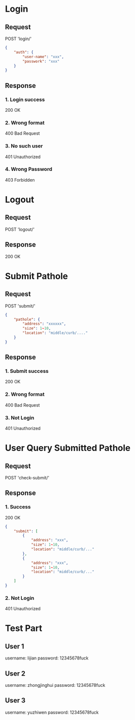 # Login

## Request

POST 'login/'

```json
{
    "auth": {
        "user-name": "xxx",
        "passwork": "xxx"
    }
}
```

## Response

### 1. Login success

200 OK

### 2. Wrong format

400 Bad Request

### 3. No such user

401 Unauthorized

### 4. Wrong Password

403 Forbidden

# Logout

## Request

POST 'logout/'

## Response

200 OK

# Submit Pathole

## Request

POST 'submit/'

```json
{
    "pathole": {
        "address": "xxxxxx",
        "size": 1~10,
        "location": "middle/curb/...."
    }
}
```

## Response

### 1. Submit success

200 OK

### 2. Wrong format

400 Bad Request

### 3. Not Login

401 Unauthorized

# User Query Submitted Pathole

## Request

POST 'check-submit/'

## Response

### 1. Success

200 OK

```json
{
    "submit": [
        {
            "address": "xxx",
            "size": 1~10,
            "location": "middle/curb/..."
        },
        {
            "address": "xxx",
            "size": 1~10,
            "location": "middle/curb/..."
        }
    ]
}
```

### 2. Not Login

401 Unauthorized

# Test Part

## User 1

username: lijian
password: 12345678fuck

## User 2

username: zhongjinghui
password: 12345678fuck

## User 3

username: yuzhiwen
password: 12345678fuck




